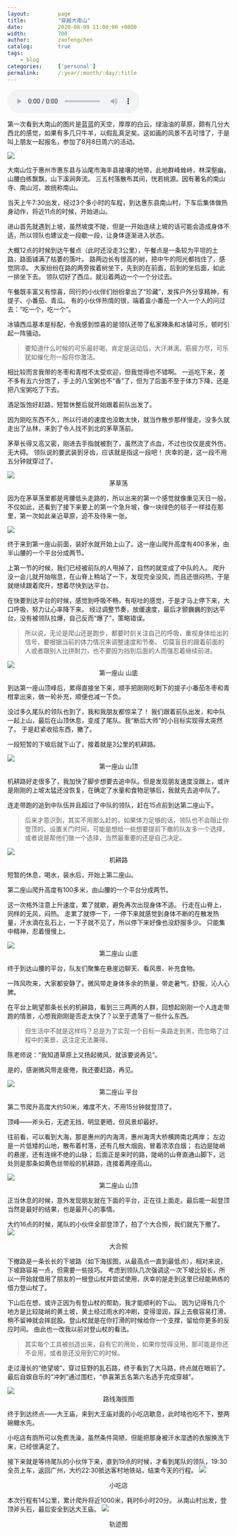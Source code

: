 ```yaml
---
layout:         page
title:          "穿越大南山"
date:           2020-08-09 11:00:00 +0800
width:          700
author:         zaofengchen
catalog:        true
tags:
    - blog
categories:     ['personal']
permalink:      /:year/:month/:day/:title
---
```


<audio src="http://music.163.com/song/media/outer/url?id=27483202.mp3" controls autoplay loop preload="auto">任我行——陈奕迅</audio>

第一次看到大南山的图片是蓝蓝的天空，厚厚的白云，绿油油的草原，颇有几分大西北的感觉，如果有多几只牛羊，以假乱真足矣。这如画的风景不去可惜了，于是叫上朋友一起报名，参加了8月8日周六的活动。

<img src="https://tva1.sinaimg.cn/large/007S8ZIlgy1ghkwg9mkprj31400u04qr.jpg" width="{{ page.width}}" align="bottom" />

大南山位于惠州市惠东县与汕尾市海丰县接壤的地带，此地群峰耸峙，林深壑幽，山腰白练飘飘，山下溪涧奔流。
三五村落散布其间，恍若桃源。因有著名的南山寺、南山河，故统称南山。

当天上午7:30出发，经过3个多小时的车程，到达惠东县南山村，下车后集体做热身动作，将近11点的时候，开始进山。

进山首先就遇到上坡，虽然坡度不陡，但是一开始连续上坡的话可能会造成身体不适，所以领队也建议走一段歇一段，让身体逐渐进入状态。

大概12点的时候到达午餐点（此时还没走3公里），午餐点是一条较为平坦的土路，路面铺满了枯萎的落叶。
路两边长有很高的树，把中午的阳光都挡住了，感觉阴凉。
大家纷纷在路的两旁挨着树坐下，先到的在前面，后到的坐后面，如此一排坐下去。
领队切好了西瓜，就沿着两边一个一个分过去。

午餐既丰富又有惊喜，同行的小伙伴们纷纷拿出了“珍藏”，发挥户外分享精神，有提子、小番茄、青瓜。
有的小伙伴热情的很，端着盒小番茄一个人一个人的问过去：“吃一个，吃一个”。

冰镇西瓜基本是标配，令我感到惊喜的是领队还带了私家辣条和冰镇可乐，顿时引起一阵骚动。

>要知道什么时候的可乐最好喝，肯定是运动后，大汗淋漓，筋疲力尽，可乐犹如催化剂一般将你激活。

相比较而言我带的冬枣和青柑不太受欢迎，但我觉得也不错啊。
一巡吃下来，差不多有五六分饱了，手上的八宝粥也不“香”了，但为了后面不至于体力下降，还是把八宝粥吃了下去。

酒足饭饱好赶路，短暂休整后就开始跟着前队出发了。

因为刚吃东西不久，所以行进的速度也没敢太快，就当作散步那样慢走。没多久就走出了丛林，来到了令人找不到北的茅草荡前。

茅草长得又高又密，刚进去手指就被割了，虽然流了点血，不过也仅仅是皮外伤，无大碍。
领队说的要武装到牙齿，应该就是指这一段吧！
庆幸的是，这一段不用五分钟就穿过了。

<img src="https://tva1.sinaimg.cn/large/007S8ZIlgy1ghkqqbyy51j31400u0e83.jpg" width="{{ page.width}}" align="bottom" />
<center>茅草荡</center>


因为在茅草荡里都是弯腰低头走路的，所以出来的第一个感觉就像重见天日一般，不仅如此，还看到了接下来要上的第一个急升坡，像一块绿色的毯子一样挂在那里，第一次如此亲近草原，迫不及待来一张。

<img src="https://tva1.sinaimg.cn/large/007S8ZIlgy1ghkqqzj0r1j30u0140e83.jpg" width="{{ page.width}}" align="bottom" />

终于来到第一座山前面，装好水就开始上山了。这一座山爬升高度有400多米，由半山腰的一个平台分成两节。

上第一节的时候，我们已经被前队的人甩掉了，自然的就变成了中队的人。
爬升没一会儿就开始喘息，在山脊上稍站了一下，发现完全没风，而且还很闷热，于是就继续跟着爬升，想着尽快到达平台。

在快要到达平台的时候，感觉到呼吸不畅，有呕吐的感觉，于是才马上停下来，大口呼吸，努力让心率降下来。
经过调整节奏，放缓速度，最后才颤巍巍的到达平台，没有被领队拉爆，自己反而“爆了”，策略错误。

>所以说，无论是爬山还是跑步，都要时刻关注自己的呼吸，重视身体给出的信号，要根据当前的体力情况来调整速度和节奏。
>切莫盲目的跟着前面的人或者跟别人比拼耐力，也不要因为挡到后面的人而强忍着继续前进。

<img src="https://tva1.sinaimg.cn/large/007S8ZIlgy1ghkqs5lpifj31dz0u01l2.jpg" width="{{ page.width}}" align="bottom" />
<center>第一座山 山底</center>

到达第一座山顶峰后，累得直接坐下来，顺手把刚刚吃剩下的提子小番茄冬枣和青柑拿出来，做一轮补充，顺便也减一下负。

没过多久尾队的领队也到了，我和我朋友都惊呆了！
我们跟着前队出发，和中队一起上山，最后在山顶休息，变成了尾队。我“断后大师”的小目标实现得太突然了。
于是赶紧收拾东西，撇了。

一段短暂的下坡后就下山了，接着就是3公里的机耕路。

<img src="https://tva1.sinaimg.cn/large/007S8ZIlgy1ghkprnacfej31400u07wj.jpg" width="{{ page.width}}" align="bottom" />
<center>第一座山 山顶</center>

机耕路好走很多了，我加快了脚步想要去追中队。但是发现朋友速度没跟上，或许是刚刚的上坡太猛还没恢复，在确定了水量和食物足够后，我就先去追中队了。

连走带跑的追到中队伍并且超过了中队的领队，赶在15点前到达第二座山下。
>后来才意识到，其实不用那么赶的，如果体力足够的话，领队也不会阻止你登顶的。设置关门时间，可能是想给一些想要提前下撤的队友多一个选择，或者说是帮他们做一个选择，当然最重要的还是自己决定。

<img src="https://tva1.sinaimg.cn/large/007S8ZIlgy1ghkqi1wegdj30u01401l0.jpg" width="{{ page.width}}" align="bottom" />
<center>机耕路</center>

短暂的休息，喝水，装水后，开始上第二座山。

第二座山爬升高度有100多米，由山腰的一个平台分成两节。

这一次格外注意上升速度，累了就歇，避免再次出现身体不适。
行走在山脊上，同样的无风，闷热。
走累了就停一下，一停下来就感觉到身体不断的在散发热量，汗水滴在乱石上，一下子就不见了，所以停下来好像也没舒服多少。
只能集中精神，忍着慢慢上。

<img src="https://tva1.sinaimg.cn/large/007S8ZIlgy1ghkqigogzij30u0140x6p.jpg" width="{{ page.width}}" align="bottom" />
<center>第二座山 山底</center>

终于到达山腰的平台，队友们聚集在悬崖边聊天、看风景、补充食物。

一阵风吹来，大家都安静了。微风带走身体多余的热量，带走暑气，舒服，沁人心脾。

在平台上眺望那条长长的机耕路，看到三三两两的人群，回想起刚刚一个人连走带跑的情景，心想我刚刚是否走太快了？以至于遗落了一些什么东西。
>但生活中不就是这样吗？总是为了实现一个目标一条路走到黑，而忽略了过程中的美景，这注定无法兼得。

陈老师说：“我知道草原上又扬起微风，就该要说再见”。

是的，感谢微风带走疲倦，我还要赶路，再见。

<img src="https://tva1.sinaimg.cn/large/007S8ZIlgy1ghkqk61olqj31400u01ky.jpg" width="{{ page.width}}" align="bottom" />
<center>第二座山 平台</center>

第二节爬升高度大约50米，难度不大，不用15分钟就登顶了。

顶峰——斧头石，无遮无挡，明显更晒，但风景却最好。

往前看，可以看到大海，那是惠州的内海湾，惠州海湾大桥横跨南北两岸；
左边是一片低矮的山地，散布着村落，还有几根大烟囱，冒着浓浓白烟；
右边是陡峭的悬崖，还有连绵不绝的山脉；
后面正是来时的路，陡峭的山脊直通山脚下，远处则是那条如黄色丝带般的机耕路，连接着两座高山。

<img src="https://tva1.sinaimg.cn/large/007S8ZIlgy1ghkqktwatnj31400u0qv7.jpg" width="{{ page.width}}" align="bottom" />
<center>第二座山 山顶</center>

正当休息的时候，意外发现朋友就在下面的平台，正在往上面走。最后能一起登顶当然是最好的结果，也是最开心的事情。

大约16点的时候，尾队的小伙伴全部登顶了，拍了个大合照，我们就先下撤了。
<img src="https://tva1.sinaimg.cn/large/007S8ZIlgy1ghkqlxakwbj31400u0af5.jpg" width="{{ page.width}}" align="bottom" />
<center>大合照</center>

下撤路是一条长长的下坡路（如下海拔图，从最高点一直到最低点），相对来说，下坡路容易一点，但需要一些技巧。
考虑到领队几次强调这一次下坡比较长，所以一开始就借用了朋友的一根登山杖并尝试使用，庆幸的是走到这里已经能熟练的借力登山杖了。

下山后在想，或许正因为有登山杖的帮助，我才能顺利的下山。
因为记得有几个地方是比较陡峭的黄土坡，黄土经过雨水的冲刷，变得湿润，踩上去极容易打滑，稍不留神就会摔屁股。登山杖就是在你打滑的时候给你一个支撑，留给你更多的反应时间。
由此也一改我以前对登山杖的看法。
>其实每个工具被创造出来，自有它的用处，如果你觉得没用，那可能是你还不会用，或者是还没用到它的时候。

走过漫长的“绝望坡”，穿过狂野的乱石路，终于看到了大马路，终点就在眼前了。
最后自娱自乐的“冲刺”通过围栏，“恭喜第五名第六名选手完成穿越”。

<img src="http://tva2.sinaimg.cn/large/7d4c6366gy1ghlspl2j1qj20yi0twwgg.jpg" width="{{ page.width}}" align="bottom" />
<center>路线海拔图</center>

终于到达终点——大王庙，来到大王庙对面的小吃店歇息，此时啥也吃不下，整两碗糖水先。

小吃店有厕所可以免费洗澡，虽然条件简陋，但能把那身被汗水湿透的衣服换洗下来，已经很满足了。

接下来就是等待尾队的小伙伴下来，直到19点的时候，才看到尾队的领队，19:30全员上车，返回广州，大约22:30抵达客村地铁站，结束今天的行程。
<img src="https://tva1.sinaimg.cn/large/007S8ZIlgy1ghkql7dmdkj31400u01ky.jpg" width="{{ page.width}}" align="bottom" />
<center>小吃店</center>

本次行程有14公里，累计爬升将近1000米，耗时6小时20分。
从南山村出发，登顶斧头石，最后安全到达大王庙。
<img src="https://tva1.sinaimg.cn/large/007S8ZIlgy1ghkplfcccij30u00ymtaa.jpg" width="{{ page.width}}" align="bottom" />
<center>轨迹图</center>